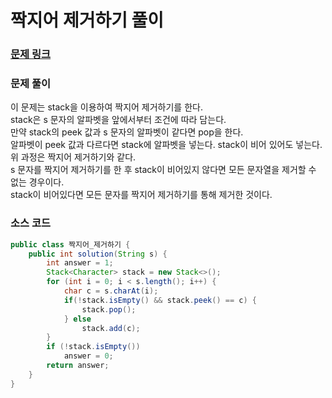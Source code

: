 # 짝지어 제거하기 풀이


### [문제 링크](https://school.programmers.co.kr/learn/courses/30/lessons/12973#)


### 문제 풀이
이 문제는 stack을 이용하여 짝지어 제거하기를 한다. </br>
stack은 s 문자의 알파벳을 앞에서부터 조건에 따라 담는다. </br>
만약 stack의 peek 값과 s 문자의 알파벳이 같다면 pop을 한다. </br>
알파벳이 peek 값과 다르다면 stack에 알파벳을 넣는다. stack이 비어 있어도 넣는다.</br>
위 과정은 짝지어 제거하기와 같다.  </br>
s 문자를 짝지어 제거하기를 한 후 stack이 비어있지 않다면 모든 문자열을 제거할 수 없는 경우이다.</br>
stack이 비어있다면 모든 문자를 짝지어 제거하기를 통해 제거한 것이다.</br>

### 소스 코드

```java
public class 짝지어_제거하기 {
    public int solution(String s) {
        int answer = 1;
        Stack<Character> stack = new Stack<>();
        for (int i = 0; i < s.length(); i++) {
            char c = s.charAt(i);
            if(!stack.isEmpty() && stack.peek() == c) {
                stack.pop();
            } else
                stack.add(c);
        }
        if (!stack.isEmpty())
            answer = 0;
        return answer;
    }
}

```


